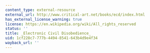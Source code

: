 ```yaml
---
content_type: external-resource
external_url: http://www.critical-art.net/books/ecd/index.html
has_external_license_warning: true
license: https://en.wikipedia.org/wiki/All_rights_reserved
status: ''
title: _Electronic Civil Disobedience_
uid: 1cf228c7-777b-4494-8541-643b4d9e4f34
wayback_url: ''
---
```

